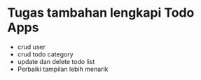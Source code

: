 # Tugas tambahan lengkapi Todo Apps

* crud user
* crud todo category
* update dan delete todo list
* Perbaiki tampilan lebih menarik
